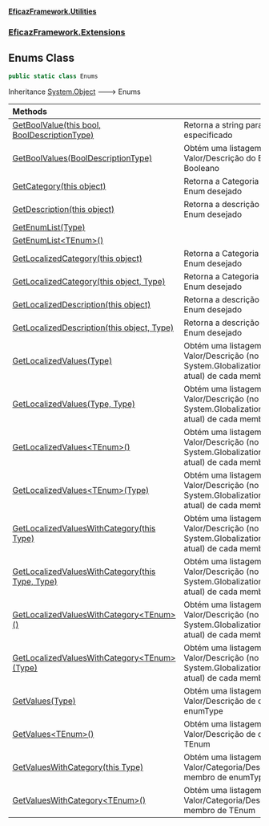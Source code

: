 #### [EficazFramework.Utilities](EficazFrameworkUtilities.md 'EficazFramework Utilities')
### [EficazFramework.Extensions](EficazFrameworkUtilities.md#EficazFramework.Extensions 'EficazFramework.Extensions')

## Enums Class

```csharp
public static class Enums
```

Inheritance [System.Object](https://docs.microsoft.com/en-us/dotnet/api/System.Object 'System.Object') &#129106; Enums

| Methods | |
| :--- | :--- |
| [GetBoolValue(this bool, BoolDescriptionType)](EficazFramework.Extensions/Enums/GetBoolValue(thisbool,BoolDescriptionType).md 'EficazFramework.Extensions.Enums.GetBoolValue(this bool, EficazFramework.Extensions.BoolDescriptionType)') | Retorna a string para o valor bool especificado |
| [GetBoolValues(BoolDescriptionType)](EficazFramework.Extensions/Enums/GetBoolValues(BoolDescriptionType).md 'EficazFramework.Extensions.Enums.GetBoolValues(EficazFramework.Extensions.BoolDescriptionType)') | Obtém uma listagem de pares Valor/Descrição do Enumerador Booleano |
| [GetCategory(this object)](EficazFramework.Extensions/Enums/GetCategory(thisobject).md 'EficazFramework.Extensions.Enums.GetCategory(this object)') | Retorna a Categoria para o valor de Enum desejado |
| [GetDescription(this object)](EficazFramework.Extensions/Enums/GetDescription(thisobject).md 'EficazFramework.Extensions.Enums.GetDescription(this object)') | Retorna a descrição para o valor de Enum desejado |
| [GetEnumList(Type)](EficazFramework.Extensions/Enums/GetEnumList(Type).md 'EficazFramework.Extensions.Enums.GetEnumList(System.Type)') | |
| [GetEnumList&lt;TEnum&gt;()](EficazFramework.Extensions/Enums/GetEnumList_TEnum_().md 'EficazFramework.Extensions.Enums.GetEnumList<TEnum>()') | |
| [GetLocalizedCategory(this object)](EficazFramework.Extensions/Enums/GetLocalizedCategory(thisobject).md 'EficazFramework.Extensions.Enums.GetLocalizedCategory(this object)') | Retorna a Categoria para o valor de Enum desejado |
| [GetLocalizedCategory(this object, Type)](EficazFramework.Extensions/Enums/GetLocalizedCategory(thisobject,Type).md 'EficazFramework.Extensions.Enums.GetLocalizedCategory(this object, System.Type)') | Retorna a Categoria para o valor de Enum desejado |
| [GetLocalizedDescription(this object)](EficazFramework.Extensions/Enums/GetLocalizedDescription(thisobject).md 'EficazFramework.Extensions.Enums.GetLocalizedDescription(this object)') | Retorna a descrição para o valor de Enum desejado |
| [GetLocalizedDescription(this object, Type)](EficazFramework.Extensions/Enums/GetLocalizedDescription(thisobject,Type).md 'EficazFramework.Extensions.Enums.GetLocalizedDescription(this object, System.Type)') | Retorna a descrição para o valor de Enum desejado |
| [GetLocalizedValues(Type)](EficazFramework.Extensions/Enums/GetLocalizedValues(Type).md 'EficazFramework.Extensions.Enums.GetLocalizedValues(System.Type)') | Obtém uma listagem de pares Valor/Descrição (no idioma de System.Globalization.Culture.CultureInfo atual) de cada membro de enumType |
| [GetLocalizedValues(Type, Type)](EficazFramework.Extensions/Enums/GetLocalizedValues(Type,Type).md 'EficazFramework.Extensions.Enums.GetLocalizedValues(System.Type, System.Type)') | Obtém uma listagem de pares Valor/Descrição (no idioma de System.Globalization.Culture.CultureInfo atual) de cada membro de enumType |
| [GetLocalizedValues&lt;TEnum&gt;()](EficazFramework.Extensions/Enums/GetLocalizedValues_TEnum_().md 'EficazFramework.Extensions.Enums.GetLocalizedValues<TEnum>()') | Obtém uma listagem de pares Valor/Descrição (no idioma de System.Globalization.Culture.CultureInfo atual) de cada membro de TEnum |
| [GetLocalizedValues&lt;TEnum&gt;(Type)](EficazFramework.Extensions/Enums/GetLocalizedValues_TEnum_(Type).md 'EficazFramework.Extensions.Enums.GetLocalizedValues<TEnum>(System.Type)') | Obtém uma listagem de pares Valor/Descrição (no idioma de System.Globalization.Culture.CultureInfo atual) de cada membro de TEnum |
| [GetLocalizedValuesWithCategory(this Type)](EficazFramework.Extensions/Enums/GetLocalizedValuesWithCategory(thisType).md 'EficazFramework.Extensions.Enums.GetLocalizedValuesWithCategory(this System.Type)') | Obtém uma listagem de pares Valor/Descrição (no idioma de System.Globalization.Culture.CultureInfo atual) de cada membro de enumType |
| [GetLocalizedValuesWithCategory(this Type, Type)](EficazFramework.Extensions/Enums/GetLocalizedValuesWithCategory(thisType,Type).md 'EficazFramework.Extensions.Enums.GetLocalizedValuesWithCategory(this System.Type, System.Type)') | Obtém uma listagem de pares Valor/Descrição (no idioma de System.Globalization.Culture.CultureInfo atual) de cada membro de enumType |
| [GetLocalizedValuesWithCategory&lt;TEnum&gt;()](EficazFramework.Extensions/Enums/GetLocalizedValuesWithCategory_TEnum_().md 'EficazFramework.Extensions.Enums.GetLocalizedValuesWithCategory<TEnum>()') | Obtém uma listagem de pares Valor/Descrição (no idioma de System.Globalization.Culture.CultureInfo atual) de cada membro de TEnum |
| [GetLocalizedValuesWithCategory&lt;TEnum&gt;(Type)](EficazFramework.Extensions/Enums/GetLocalizedValuesWithCategory_TEnum_(Type).md 'EficazFramework.Extensions.Enums.GetLocalizedValuesWithCategory<TEnum>(System.Type)') | Obtém uma listagem de pares Valor/Descrição (no idioma de System.Globalization.Culture.CultureInfo atual) de cada membro de TEnum |
| [GetValues(Type)](EficazFramework.Extensions/Enums/GetValues(Type).md 'EficazFramework.Extensions.Enums.GetValues(System.Type)') | Obtém uma listagem de pares Valor/Descrição de cada membro de enumType |
| [GetValues&lt;TEnum&gt;()](EficazFramework.Extensions/Enums/GetValues_TEnum_().md 'EficazFramework.Extensions.Enums.GetValues<TEnum>()') | Obtém uma listagem de pares Valor/Descrição de cada membro de TEnum |
| [GetValuesWithCategory(this Type)](EficazFramework.Extensions/Enums/GetValuesWithCategory(thisType).md 'EficazFramework.Extensions.Enums.GetValuesWithCategory(this System.Type)') | Obtém uma listagem de Valor/Categoria/Descrição de cada membro de enumType |
| [GetValuesWithCategory&lt;TEnum&gt;()](EficazFramework.Extensions/Enums/GetValuesWithCategory_TEnum_().md 'EficazFramework.Extensions.Enums.GetValuesWithCategory<TEnum>()') | Obtém uma listagem de Valor/Categoria/Descrição de cada membro de TEnum |
